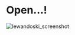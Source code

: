# Open...!
![lewandoski_screenshot](https://github.com/user-attachments/assets/7f9b9315-9ad7-4bbc-82b9-1feb36b3dbcb)
